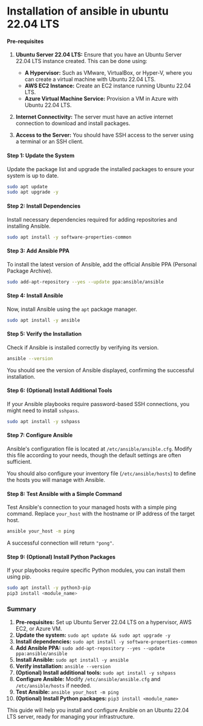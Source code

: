 # Installation of ansible in ubuntu 22.04 LTS

#### **Pre-requisites**
1. **Ubuntu Server 22.04 LTS:** Ensure that you have an Ubuntu Server 22.04 LTS instance created. This can be done using:
   - **A Hypervisor:** Such as VMware, VirtualBox, or Hyper-V, where you can create a virtual machine with Ubuntu 22.04 LTS.
   - **AWS EC2 Instance:** Create an EC2 instance running Ubuntu 22.04 LTS.
   - **Azure Virtual Machine Service:** Provision a VM in Azure with Ubuntu 22.04 LTS.

2. **Internet Connectivity:** The server must have an active internet connection to download and install packages.

3. **Access to the Server:** You should have SSH access to the server using a terminal or an SSH client.

#### **Step 1: Update the System**
Update the package list and upgrade the installed packages to ensure your system is up to date.

```bash
sudo apt update
sudo apt upgrade -y
```

#### **Step 2: Install Dependencies**
Install necessary dependencies required for adding repositories and installing Ansible.

```bash
sudo apt install -y software-properties-common
```

#### **Step 3: Add Ansible PPA**
To install the latest version of Ansible, add the official Ansible PPA (Personal Package Archive).

```bash
sudo add-apt-repository --yes --update ppa:ansible/ansible
```

#### **Step 4: Install Ansible**
Now, install Ansible using the `apt` package manager.

```bash
sudo apt install -y ansible
```

#### **Step 5: Verify the Installation**
Check if Ansible is installed correctly by verifying its version.

```bash
ansible --version
```

You should see the version of Ansible displayed, confirming the successful installation.

#### **Step 6: (Optional) Install Additional Tools**
If your Ansible playbooks require password-based SSH connections, you might need to install `sshpass`.

```bash
sudo apt install -y sshpass
```

#### **Step 7: Configure Ansible**
Ansible's configuration file is located at `/etc/ansible/ansible.cfg`. Modify this file according to your needs, though the default settings are often sufficient.

You should also configure your inventory file (`/etc/ansible/hosts`) to define the hosts you will manage with Ansible.

#### **Step 8: Test Ansible with a Simple Command**
Test Ansible's connection to your managed hosts with a simple ping command. Replace `your_host` with the hostname or IP address of the target host.

```bash
ansible your_host -m ping
```

A successful connection will return `"pong"`.

#### **Step 9: (Optional) Install Python Packages**
If your playbooks require specific Python modules, you can install them using pip.

```bash
sudo apt install -y python3-pip
pip3 install <module_name>
```

### **Summary**
1. **Pre-requisites:** Set up Ubuntu Server 22.04 LTS on a hypervisor, AWS EC2, or Azure VM.
2. **Update the system:** `sudo apt update && sudo apt upgrade -y`
3. **Install dependencies:** `sudo apt install -y software-properties-common`
4. **Add Ansible PPA:** `sudo add-apt-repository --yes --update ppa:ansible/ansible`
5. **Install Ansible:** `sudo apt install -y ansible`
6. **Verify installation:** `ansible --version`
7. **(Optional) Install additional tools:** `sudo apt install -y sshpass`
8. **Configure Ansible:** Modify `/etc/ansible/ansible.cfg` and `/etc/ansible/hosts` if needed.
9. **Test Ansible:** `ansible your_host -m ping`
10. **(Optional) Install Python packages:** `pip3 install <module_name>`

This guide will help you install and configure Ansible on an Ubuntu 22.04 LTS server, ready for managing your infrastructure.